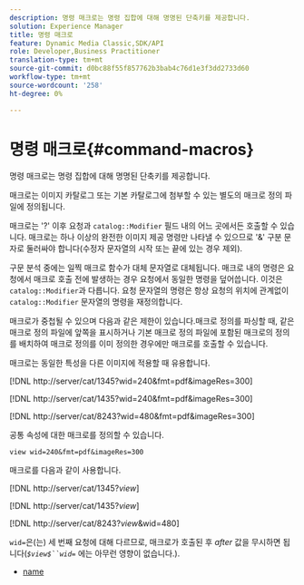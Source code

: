 ```yaml
---
description: 명령 매크로는 명령 집합에 대해 명명된 단축키를 제공합니다.
solution: Experience Manager
title: 명령 매크로
feature: Dynamic Media Classic,SDK/API
role: Developer,Business Practitioner
translation-type: tm+mt
source-git-commit: d0bc88f55f857762b3bab4c76d1e3f3dd2733d60
workflow-type: tm+mt
source-wordcount: '258'
ht-degree: 0%

---
```



# 명령 매크로{#command-macros}

명령 매크로는 명령 집합에 대해 명명된 단축키를 제공합니다.

매크로는 이미지 카탈로그 또는 기본 카탈로그에 첨부할 수 있는 별도의 매크로 정의 파일에 정의됩니다.

매크로는 &#39;?&#39; 이후 요청과 `catalog::Modifier` 필드 내의 어느 곳에서든 호출할 수 있습니다. 매크로는 하나 이상의 완전한 이미지 제공 명령만 나타낼 수 있으므로 &#39;&amp;&#39; 구분 문자로 둘러싸야 합니다(수정자 문자열의 시작 또는 끝에 있는 경우 제외).

구문 분석 중에는 일찍 매크로 함수가 대체 문자열로 대체됩니다. 매크로 내의 명령은 요청에서 매크로 호출 전에 발생하는 경우 요청에서 동일한 명령을 덮어씁니다. 이것은 `catalog::Modifier`과 다릅니다. 요청 문자열의 명령은 항상 요청의 위치에 관계없이 `catalog::Modifier` 문자열의 명령을 재정의합니다.

매크로가 중첩될 수 있으며 다음과 같은 제한이 있습니다.매크로 정의를 파싱할 때, 같은 매크로 정의 파일에 앞쪽을 표시하거나 기본 매크로 정의 파일에 포함된 매크로의 정의를 배치하여 매크로 정의를 이미 정의한 경우에만 매크로를 호출할 수 있습니다.

매크로는 동일한 특성을 다른 이미지에 적용할 때 유용합니다.

[!DNL http://server/cat/1345?wid=240&fmt=pdf&imageRes=300]

[!DNL http://server/cat/1435?wid=240&fmt=pdf&imageRes=300]

[!DNL http://server/cat/8243?wid=480&fmt=pdf&imageRes=300]

공통 속성에 대한 매크로를 정의할 수 있습니다.

`view wid=240&fmt=pdf&imageRes=300`

매크로를 다음과 같이 사용합니다.

[!DNL http://server/cat/1345?$view$]

[!DNL http://server/cat/1435?$view$]

[!DNL http://server/cat/8243?$view$&wid=480]

`wid=`은(는) 세 번째 요청에 대해 다르므로, 매크로가 호출된 후 *after* 값을 무시하면 됩니다(*`$view$``wid=`* 에는 아무런 영향이 없습니다.).

+ [name](r-name.md)
